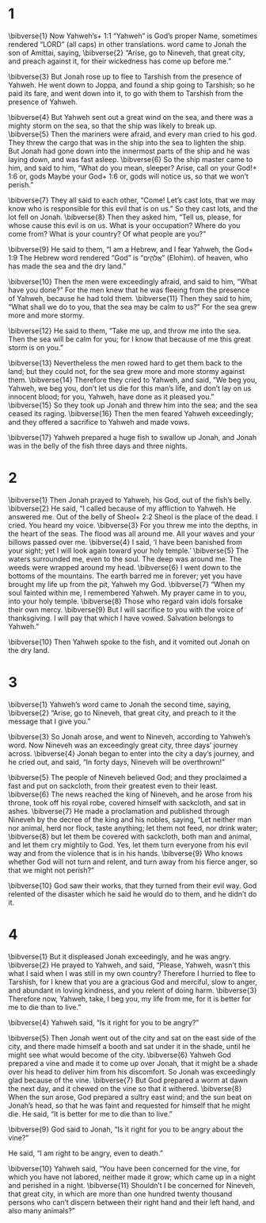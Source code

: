 # 1 
\bibverse{1} Now Yahweh’s+ 1:1 “Yahweh” is God’s proper Name, sometimes rendered “LORD” (all caps) in other translations. word came to Jonah the son of Amittai, saying, \bibverse{2} “Arise, go to Nineveh, that great city, and preach against it, for their wickedness has come up before me.” 

\bibverse{3} But Jonah rose up to flee to Tarshish from the presence of Yahweh. He went down to Joppa, and found a ship going to Tarshish; so he paid its fare, and went down into it, to go with them to Tarshish from the presence of Yahweh. 

\bibverse{4} But Yahweh sent out a great wind on the sea, and there was a mighty storm on the sea, so that the ship was likely to break up. \bibverse{5} Then the mariners were afraid, and every man cried to his god. They threw the cargo that was in the ship into the sea to lighten the ship. But Jonah had gone down into the innermost parts of the ship and he was laying down, and was fast asleep. \bibverse{6} So the ship master came to him, and said to him, “What do you mean, sleeper? Arise, call on your God!+ 1:6 or, gods Maybe your God+ 1:6 or, gods will notice us, so that we won’t perish.” 

\bibverse{7} They all said to each other, “Come! Let’s cast lots, that we may know who is responsible for this evil that is on us.” So they cast lots, and the lot fell on Jonah. \bibverse{8} Then they asked him, “Tell us, please, for whose cause this evil is on us. What is your occupation? Where do you come from? What is your country? Of what people are you?” 

\bibverse{9} He said to them, “I am a Hebrew, and I fear Yahweh, the God+ 1:9 The Hebrew word rendered “God” is “אֱלֹהִ֑ים” (Elohim). of heaven, who has made the sea and the dry land.” 

\bibverse{10} Then the men were exceedingly afraid, and said to him, “What have you done?” For the men knew that he was fleeing from the presence of Yahweh, because he had told them. \bibverse{11} Then they said to him, “What shall we do to you, that the sea may be calm to us?” For the sea grew more and more stormy. 

\bibverse{12} He said to them, “Take me up, and throw me into the sea. Then the sea will be calm for you; for I know that because of me this great storm is on you.” 

\bibverse{13} Nevertheless the men rowed hard to get them back to the land; but they could not, for the sea grew more and more stormy against them. \bibverse{14} Therefore they cried to Yahweh, and said, “We beg you, Yahweh, we beg you, don’t let us die for this man’s life, and don’t lay on us innocent blood; for you, Yahweh, have done as it pleased you.” \bibverse{15} So they took up Jonah and threw him into the sea; and the sea ceased its raging. \bibverse{16} Then the men feared Yahweh exceedingly; and they offered a sacrifice to Yahweh and made vows. 

\bibverse{17} Yahweh prepared a huge fish to swallow up Jonah, and Jonah was in the belly of the fish three days and three nights. 

# 2 
\bibverse{1} Then Jonah prayed to Yahweh, his God, out of the fish’s belly. \bibverse{2} He said, “I called because of my affliction to Yahweh. He answered me. Out of the belly of Sheol+ 2:2 Sheol is the place of the dead. I cried. You heard my voice. \bibverse{3} For you threw me into the depths, in the heart of the seas. The flood was all around me. All your waves and your billows passed over me. \bibverse{4} I said, ‘I have been banished from your sight; yet I will look again toward your holy temple.’ \bibverse{5} The waters surrounded me, even to the soul. The deep was around me. The weeds were wrapped around my head. \bibverse{6} I went down to the bottoms of the mountains. The earth barred me in forever; yet you have brought my life up from the pit, Yahweh my God. \bibverse{7} “When my soul fainted within me, I remembered Yahweh. My prayer came in to you, into your holy temple. \bibverse{8} Those who regard vain idols forsake their own mercy. \bibverse{9} But I will sacrifice to you with the voice of thanksgiving. I will pay that which I have vowed. Salvation belongs to Yahweh.” 

\bibverse{10} Then Yahweh spoke to the fish, and it vomited out Jonah on the dry land. 

# 3 
\bibverse{1} Yahweh’s word came to Jonah the second time, saying, \bibverse{2} “Arise, go to Nineveh, that great city, and preach to it the message that I give you.” 

\bibverse{3} So Jonah arose, and went to Nineveh, according to Yahweh’s word. Now Nineveh was an exceedingly great city, three days’ journey across. \bibverse{4} Jonah began to enter into the city a day’s journey, and he cried out, and said, “In forty days, Nineveh will be overthrown!” 

\bibverse{5} The people of Nineveh believed God; and they proclaimed a fast and put on sackcloth, from their greatest even to their least. \bibverse{6} The news reached the king of Nineveh, and he arose from his throne, took off his royal robe, covered himself with sackcloth, and sat in ashes. \bibverse{7} He made a proclamation and published through Nineveh by the decree of the king and his nobles, saying, “Let neither man nor animal, herd nor flock, taste anything; let them not feed, nor drink water; \bibverse{8} but let them be covered with sackcloth, both man and animal, and let them cry mightily to God. Yes, let them turn everyone from his evil way and from the violence that is in his hands. \bibverse{9} Who knows whether God will not turn and relent, and turn away from his fierce anger, so that we might not perish?” 

\bibverse{10} God saw their works, that they turned from their evil way. God relented of the disaster which he said he would do to them, and he didn’t do it. 

# 4 
\bibverse{1} But it displeased Jonah exceedingly, and he was angry. \bibverse{2} He prayed to Yahweh, and said, “Please, Yahweh, wasn’t this what I said when I was still in my own country? Therefore I hurried to flee to Tarshish, for I knew that you are a gracious God and merciful, slow to anger, and abundant in loving kindness, and you relent of doing harm. \bibverse{3} Therefore now, Yahweh, take, I beg you, my life from me, for it is better for me to die than to live.” 

\bibverse{4} Yahweh said, “Is it right for you to be angry?” 

\bibverse{5} Then Jonah went out of the city and sat on the east side of the city, and there made himself a booth and sat under it in the shade, until he might see what would become of the city. \bibverse{6} Yahweh God prepared a vine and made it to come up over Jonah, that it might be a shade over his head to deliver him from his discomfort. So Jonah was exceedingly glad because of the vine. \bibverse{7} But God prepared a worm at dawn the next day, and it chewed on the vine so that it withered. \bibverse{8} When the sun arose, God prepared a sultry east wind; and the sun beat on Jonah’s head, so that he was faint and requested for himself that he might die. He said, “It is better for me to die than to live.” 

\bibverse{9} God said to Jonah, “Is it right for you to be angry about the vine?” 

He said, “I am right to be angry, even to death.” 

\bibverse{10} Yahweh said, “You have been concerned for the vine, for which you have not labored, neither made it grow; which came up in a night and perished in a night. \bibverse{11} Shouldn’t I be concerned for Nineveh, that great city, in which are more than one hundred twenty thousand persons who can’t discern between their right hand and their left hand, and also many animals?” 